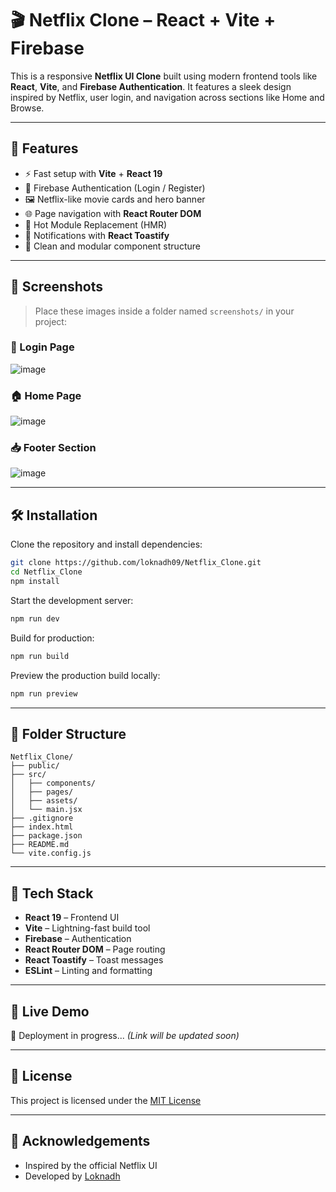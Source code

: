 # 🎬 Netflix Clone – React + Vite + Firebase

This is a responsive **Netflix UI Clone** built using modern frontend tools like **React**, **Vite**, and **Firebase Authentication**. It features a sleek design inspired by Netflix, user login, and navigation across sections like Home and Browse.

---

## 🚀 Features

- ⚡ Fast setup with **Vite** + **React 19**
- 🔐 Firebase Authentication (Login / Register)
- 🖼️ Netflix-like movie cards and hero banner
- 🌐 Page navigation with **React Router DOM**
- 🔁 Hot Module Replacement (HMR)
- 🔔 Notifications with **React Toastify**
- 💅 Clean and modular component structure

---

## 📸 Screenshots

> Place these images inside a folder named `screenshots/` in your project:

### 🔐 Login Page
![image](https://github.com/user-attachments/assets/cd78f9c8-ac82-422a-9a3e-1b8b27f3b1f0)


### 🏠 Home Page
![image](https://github.com/user-attachments/assets/82f788c7-9036-41a0-b37e-b6e37c474f4e)


### 📥 Footer Section
![image](https://github.com/user-attachments/assets/9ee9a9d5-1d9f-4522-aecb-8cde8d1b7f2f)


---

## 🛠 Installation

Clone the repository and install dependencies:

```bash
git clone https://github.com/loknadh09/Netflix_Clone.git
cd Netflix_Clone
npm install
```

Start the development server:

```bash
npm run dev
```

Build for production:

```bash
npm run build
```

Preview the production build locally:

```bash
npm run preview
```

---

## 📁 Folder Structure

```
Netflix_Clone/
├── public/
├── src/
│   ├── components/
│   ├── pages/
│   ├── assets/
│   └── main.jsx
├── .gitignore
├── index.html
├── package.json
├── README.md
└── vite.config.js
```

---

## 🧰 Tech Stack

- **React 19** – Frontend UI
- **Vite** – Lightning-fast build tool
- **Firebase** – Authentication
- **React Router DOM** – Page routing
- **React Toastify** – Toast messages
- **ESLint** – Linting and formatting

---

## 🔗 Live Demo

🚧 Deployment in progress... *(Link will be updated soon)*

---

## 📜 License

This project is licensed under the [MIT License](https://choosealicense.com/licenses/mit/)

---

## 🙌 Acknowledgements

- Inspired by the official Netflix UI
- Developed by [Loknadh](https://github.com/loknadh09)
